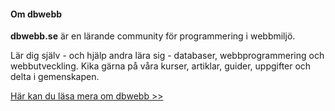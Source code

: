 #### Om dbwebb

<strong>dbwebb.se</strong> är en lärande community för programmering i webbmiljö.

Lär dig själv - och hjälp andra lära sig - databaser, webbprogrammering och
webbutveckling. Kika gärna på våra kurser, artiklar, guider, uppgifter och
delta i gemenskapen.

[Här kan du läsa mera om dbwebb >>](https://dbwebb.se/)
